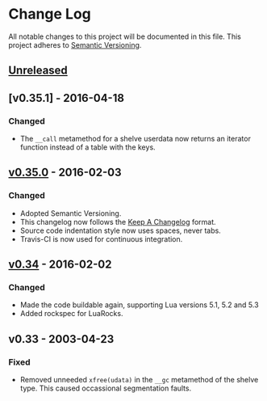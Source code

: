 # Change Log

All notable changes to this project will be documented in this file. This
project adheres to [Semantic Versioning](http://semver.org).

## [Unreleased]

## [v0.35.1] - 2016-04-18
### Changed
- The `__call` metamethod for a shelve userdata now returns an iterator
  function instead of a table with the keys.

## [v0.35.0] - 2016-02-03
### Changed
- Adopted Semantic Versioning.
- This changelog now follows the [Keep A Changelog](http://keepachangelog.com/)
  format.
- Source code indentation style now uses spaces, never tabs.
- Travis-CI is now used for continuous integration.

## [v0.34] - 2016-02-02
### Changed
- Made the code buildable again, supporting Lua versions 5.1, 5.2 and 5.3
- Added rockspec for LuaRocks.

## v0.33 - 2003-04-23
### Fixed
- Removed unneeded `xfree(udata)` in the `__gc` metamethod of the shelve type.
  This caused occassional segmentation faults.

[Unreleased]: https://github.com/aperezdc/lua-shelve/compare/v0.35.1...HEAD
[v0.35.0]: https://github.com/aperezdc/lua-shelve/compare/v0.35.0...v0.35.1
[v0.35.0]: https://github.com/aperezdc/lua-shelve/compare/v0.34...v0.35.0
[v0.34]: https://github.com/aperezdc/lua-shelve/compare/v0.33...v0.34

